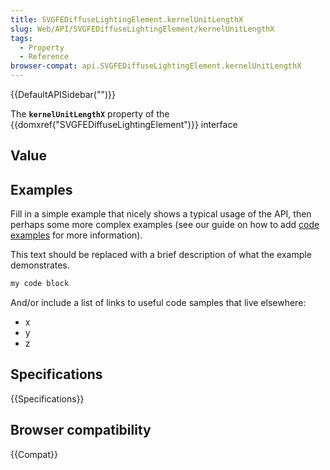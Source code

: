 ```yaml
---
title: SVGFEDiffuseLightingElement.kernelUnitLengthX
slug: Web/API/SVGFEDiffuseLightingElement/kernelUnitLengthX
tags:
  - Property
  - Reference
browser-compat: api.SVGFEDiffuseLightingElement.kernelUnitLengthX
---
```

{{DefaultAPISidebar("")}}

The **`kernelUnitLengthX`** property of the {{domxref("SVGFEDiffuseLightingElement")}} interface 

## Value



## Examples

Fill in a simple example that nicely shows a typical usage of the API, then perhaps some more complex examples (see our guide on how to add [code examples](/en-US/docs/MDN/Contribute/Structures/Code_examples) for more information).

This text should be replaced with a brief description of what the example demonstrates.

```js
my code block
```

And/or include a list of links to useful code samples that live elsewhere:

*   x
*   y
*   z

## Specifications

{{Specifications}}

## Browser compatibility

{{Compat}}


